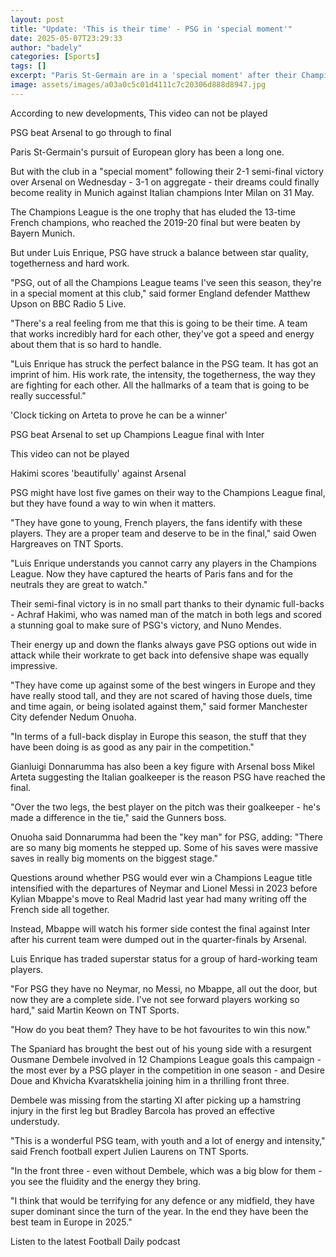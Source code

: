 ```yaml
---
layout: post
title: "Update: 'This is their time' - PSG in 'special moment'"
date: 2025-05-07T23:29:33
author: "badely"
categories: [Sports]
tags: []
excerpt: "Paris St-Germain are in a 'special moment' after their Champions League semi-final victory over Arsenal - with boss Luis Enrique striking a balance be"
image: assets/images/a03a0c5c01d4111c7c20306d888d8947.jpg
---
```


According to new developments, This video can not be played

PSG beat Arsenal to go through to final

Paris St-Germain's pursuit of European glory has been a long one.

But with the club in a "special moment" following their 2-1 semi-final victory over Arsenal on Wednesday - 3-1 on aggregate - their dreams could finally become reality in Munich against Italian champions Inter Milan on 31 May.

The Champions League is the one trophy that has eluded the 13-time French champions, who reached the 2019-20 final but were beaten by Bayern Munich.

But under Luis Enrique, PSG have struck a balance between star quality, togetherness and hard work.

"PSG, out of all the Champions League teams I've seen this season, they're in a special moment at this club," said former England defender Matthew Upson on BBC Radio 5 Live.

"There's a real feeling from me that this is going to be their time. A team that works incredibly hard for each other, they've got a speed and energy about them that is so hard to handle.

"Luis Enrique has struck the perfect balance in the PSG team. It has got an imprint of him. His work rate, the intensity, the togetherness, the way they are fighting for each other. All the hallmarks of a team that is going to be really successful."

'Clock ticking on Arteta to prove he can be a winner'

PSG beat Arsenal to set up Champions League final with Inter

This video can not be played

Hakimi scores 'beautifully' against Arsenal

PSG might have lost five games on their way to the Champions League final, but they have found a way to win when it matters.

"They have gone to young, French players, the fans identify with these players. They are a proper team and deserve to be in the final," said Owen Hargreaves on TNT Sports.

"Luis Enrique understands you cannot carry any players in the Champions League. Now they have captured the hearts of Paris fans and for the neutrals they are great to watch."

Their semi-final victory is in no small part thanks to their dynamic full-backs - Achraf Hakimi, who was named man of the match in both legs and scored a stunning goal to make sure of PSG's victory, and Nuno Mendes.

Their energy up and down the flanks always gave PSG options out wide in attack while their workrate to get back into defensive shape was equally impressive.

"They have come up against some of the best wingers in Europe and they have really stood tall, and they are not scared of having those duels, time and time again, or being isolated against them," said former Manchester City defender Nedum Onuoha.

"In terms of a full-back display in Europe this season, the stuff that they have been doing is as good as any pair in the competition."

Gianluigi Donnarumma has also been a key figure with Arsenal boss Mikel Arteta suggesting the Italian goalkeeper is the reason PSG have reached the final.

"Over the two legs, the best player on the pitch was their goalkeeper - he's made a difference in the tie," said the Gunners boss.

Onuoha said Donnarumma had been the "key man" for PSG, adding: "There are so many big moments he stepped up. Some of his saves were massive saves in really big moments on the biggest stage."

Questions around whether PSG would ever win a Champions League title intensified with the departures of Neymar and Lionel Messi in 2023 before Kylian Mbappe's move to Real Madrid last year had many writing off the French side all together.

Instead, Mbappe will watch his former side contest the final against Inter after his current team were dumped out in the quarter-finals by Arsenal.

Luis Enrique has traded superstar status for a group of hard-working team players.

"For PSG they have no Neymar, no Messi, no Mbappe, all out the door, but now they are a complete side. I've not see forward players working so hard," said Martin Keown on TNT Sports.

"How do you beat them? They have to be hot favourites to win this now."

The Spaniard has brought the best out of his young side with a resurgent Ousmane Dembele involved in 12 Champions League goals this campaign - the most ever by a PSG player in the competition in one season - and Desire Doue and Khvicha Kvaratskhelia joining him in a thrilling front three.

Dembele was missing from the starting XI after picking up a hamstring injury in the first leg but Bradley Barcola has proved an effective understudy.

"This is a wonderful PSG team, with youth and a lot of energy and intensity," said French football expert Julien Laurens on TNT Sports.

"In the front three - even without Dembele, which was a big blow for them - you see the fluidity and the energy they bring. 

"I think that would be terrifying for any defence or any midfield, they have super dominant since the turn of the year. In the end they have been the best team in Europe in 2025."

Listen to the latest Football Daily podcast

